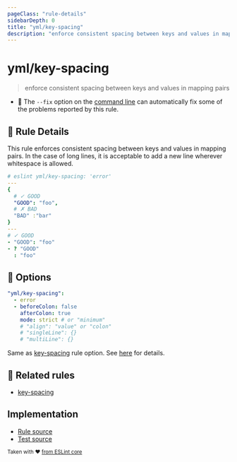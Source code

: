 ```yaml
---
pageClass: "rule-details"
sidebarDepth: 0
title: "yml/key-spacing"
description: "enforce consistent spacing between keys and values in mapping pairs"
---
```

# yml/key-spacing

> enforce consistent spacing between keys and values in mapping pairs

- :wrench: The `--fix` option on the [command line](https://eslint.org/docs/user-guide/command-line-interface#fixing-problems) can automatically fix some of the problems reported by this rule.

## :book: Rule Details

This rule enforces consistent spacing between keys and values in mapping pairs. In the case of long lines, it is acceptable to add a new line wherever whitespace is allowed.

<eslint-code-block fix>

<!-- eslint-skip -->

```yaml
# eslint yml/key-spacing: 'error'
---
{
  # ✓ GOOD
  "GOOD": "foo",
  # ✗ BAD
  "BAD" :"bar"
}
---
# ✓ GOOD
- "GOOD": "foo"
- ? "GOOD"
  : "foo"

```

</eslint-code-block>

## :wrench: Options

```yaml
"yml/key-spacing":
  - error
  - beforeColon: false
    afterColon: true
    mode: strict # or "minimum"
    # "align": "value" or "colon"
    # "singleLine": {}
    # "multiLine": {}
```

Same as [key-spacing] rule option. See [here](https://eslint.org/docs/rules/key-spacing#options) for details.

## :couple: Related rules

- [key-spacing]

[key-spacing]: https://eslint.org/docs/rules/key-spacing

## Implementation

- [Rule source](https://github.com/ota-meshi/eslint-plugin-yml/blob/master/src/rules/key-spacing.ts)
- [Test source](https://github.com/ota-meshi/eslint-plugin-yml/blob/master/tests/src/rules/key-spacing.js)

<sup>Taken with ❤️ [from ESLint core](https://eslint.org/docs/rules/key-spacing)</sup>
